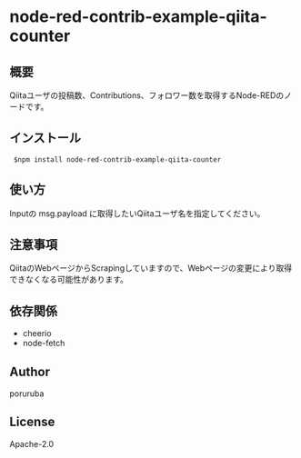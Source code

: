 # node-red-contrib-example-qiita-counter

## 概要

Qiitaユーザの投稿数、Contributions、フォロワー数を取得するNode-REDのノードです。

## インストール

```
 $npm install node-red-contrib-example-qiita-counter
```

## 使い方

Inputの msg.payload に取得したいQiitaユーザ名を指定してください。

## 注意事項

QiitaのWebページからScrapingしていますので、Webページの変更により取得できなくなる可能性があります。

## 依存関係

- cheerio
- node-fetch

## Author

poruruba

## License

Apache-2.0
